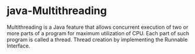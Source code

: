 # java-Multithreading
Multithreading is a Java feature that allows concurrent execution of two or more parts of a program for maximum utilization of CPU. Each part of such program is called a thread. Thread creation by implementing the Runnable Interface.
